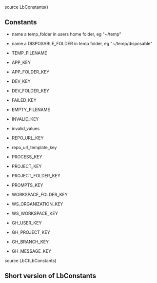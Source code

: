 
source LbConstants()


## Constants

* name a temp_folder in users home folder, eg "~/temp"

* name a DISPOSABLE_FOLDER in temp folder, eg "~/temp/disposable"

* TEMP_FILENAME

* APP_KEY

* APP_FOLDER_KEY

* DEV_KEY

* DEV_FOLDER_KEY

* FAILED_KEY

* EMPTY_FILENAME

* INVALID_KEY

* invalid_values

* REPO_URL_KEY

* repo_url_template_key

* PROCESS_KEY

* PROJECT_KEY

* PROJECT_FOLDER_KEY

* PROMPTS_KEY

* WORKSPACE_FOLDER_KEY

* WS_ORGANIZATION_KEY

* WS_WORKSPACE_KEY

* GH_USER_KEY

* GH_PROJECT_KEY

* GH_BRANCH_KEY

* GH_MESSAGE_KEY


source LbC(LbConstants)


## Short version of LbConstants

